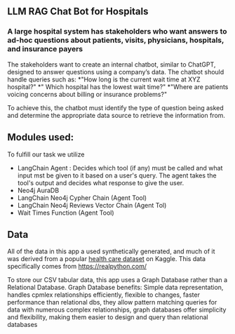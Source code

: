 ## LLM RAG Chat Bot for Hospitals

### A large hospital system has stakeholders who want answers to ad-hoc questions about patients, visits, physicians, hospitals, and insurance payers

The stakeholders want to create an internal chatbot, similar to ChatGPT, designed to answer questions using a company’s data. The chatbot should handle queries such as:
  *"How long is the current wait time at XYZ hospital?"
  *" Which hospital has the lowest wait time?"
  *"Where are patients voicing concerns about billing or insurance problems?"

To achieve this, the chatbot must identify the type of question being asked and determine the appropriate data source to retrieve the information from.

## Modules used:
To fulfill our task we utilize 
  * LangChain Agent : Decides which tool (if any) must be called and what input mst be given to it based on a user's query. The agent takes the tool's output and decides what response to give the user.
  * Neo4j AuraDB
  * LangChain Neo4j Cypher Chain (Agent Tool)
  * LangChain Neo4j Reviews Vector Chain (Agent Tol)
  * Wait Times Function (Agent Tool)

## Data
All of the data in this app a used synthetically generated, and much of it was derived from a popular [health care dataset](https://www.kaggle.com/datasets/prasad22/healthcare-dataset) on Kaggle. This data specifically comes from https://realpython.com/ 

To store our CSV tabular data, this app uses a Graph Database rather than a Relational Database.
Graph Database benefits:
Simple data representation, handles cpmlex relationships efficiently, flexible to changes, faster performance than relational dbs, they allow pattern matching queries for data with numerous complex relationships, graph databases offer simplicity and flexibility, making them easier to design and query than relational databases
